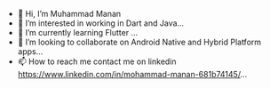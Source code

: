 - 👋 Hi, I’m Muhammad Manan
- 👀 I’m interested in working in Dart and Java...
- 🌱 I’m currently learning Flutter ...
- 💞️ I’m looking to collaborate on Android Native and Hybrid Platform apps...
- 📫 How to reach me contact me on linkedin https://www.linkedin.com/in/mohammad-manan-681b74145/...

<!---
manan0786/manan0786 is a ✨ special ✨ repository because its `README.md` (this file) appears on your GitHub profile.
You can click the Preview link to take a look at your changes.
--->
